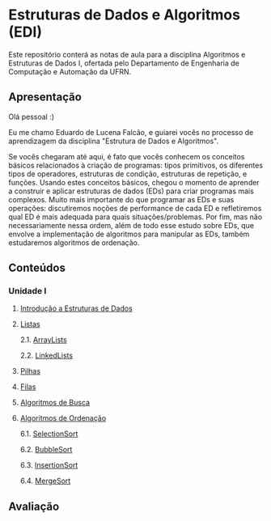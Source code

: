 # Estruturas de Dados e Algoritmos (EDI)

Este repositório conterá as notas de aula para a disciplina Algoritmos e Estruturas de Dados I, ofertada pelo Departamento de Engenharia de Computação e Automação da UFRN.

## Apresentação

Olá pessoal :)

Eu me chamo Eduardo de Lucena Falcão, e guiarei vocês no processo de aprendizagem da disciplina "Estrutura de Dados e Algoritmos".

Se vocês chegaram até aqui, é fato que vocês conhecem os conceitos básicos relacionados à criação de programas: tipos primitivos, os diferentes tipos de operadores, estruturas de condição, estruturas de repetição, e funções. Usando estes conceitos básicos, chegou o momento de aprender a construir e aplicar estruturas de dados (EDs) para criar programas mais complexos. Muito mais importante do que programar as EDs e suas operações: discutiremos noções de performance de cada ED e refletiremos qual ED é mais adequada para quais situações/problemas. Por fim, mas não necessariamente nessa ordem, além de todo esse estudo sobre EDs, que envolve a implementação de algoritmos para manipular as EDs, também estudaremos algoritmos de ordenação.

## Conteúdos

### Unidade I

1. [Introdução a Estruturas de Dados](conteudos/Introducao.md)

2. [Listas](conteudos/Listas.md)
    
    2.1. [ArrayLists](conteudos/ArrayLists.md)

    2.2. [LinkedLists](conteudos/LinkedLists.md)

3. [Pilhas](conteudos/Pilhas.md)

4. [Filas](conteudos/Filas.md)

5. [Algoritmos de Busca](conteudos/Busca.md)

6. [Algoritmos de Ordenação](conteudos/Ordenacao.md)

    6.1. [SelectionSort](conteudos/ordenacao/SelectionSort.md)

    6.2. [BubbleSort](conteudos/ordenacao/BubbleSort.md)

    6.3. [InsertionSort](conteudos/ordenacao/InsertionSort.md)

    6.4. [MergeSort](conteudos/ordenacao/MergeSort.md)
    
## Avaliação